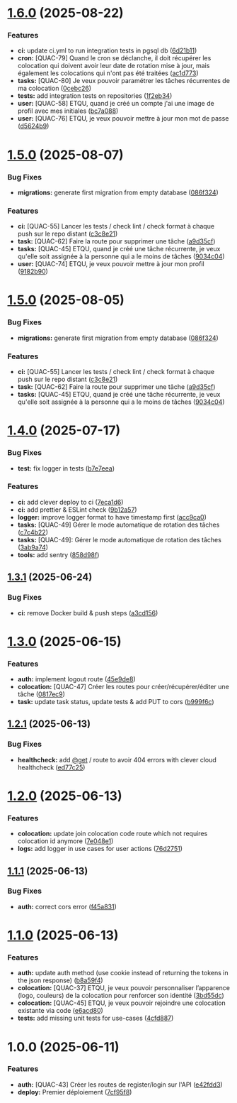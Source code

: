 # [1.6.0](https://github.com/Quackoloc/api/compare/v1.5.0...v1.6.0) (2025-08-22)


### Features

* **ci:** update ci.yml to run integration tests in pgsql db ([6d21b11](https://github.com/Quackoloc/api/commit/6d21b11d01ae2b166147778c87c9558955bfc865))
* **cron:** [QUAC-79] Quand le cron se déclanche, il doit récupérer les colocation qui doivent avoir leur date de rotation mise à jour, mais également les colocations qui n'ont pas été traitées ([ac1d773](https://github.com/Quackoloc/api/commit/ac1d7738fc3ce4c16e58a33a58d82e89e53250f9))
* **tasks:** [QUAC-80] Je veux pouvoir paramétrer les tâches récurrentes de ma colocation ([0cebc26](https://github.com/Quackoloc/api/commit/0cebc266563d20c9fee994b32ed1eff0aba508f4))
* **tests:** add integration tests on repositories ([1f2eb34](https://github.com/Quackoloc/api/commit/1f2eb34302d39d5c9e012cd774e21b23f0cf8780))
* **user:** [QUAC-58] ETQU, quand je créé un compte j'ai une image de profil avec mes initiales ([bc7a088](https://github.com/Quackoloc/api/commit/bc7a088d6c715d40e15725fa1040fe143d4a8aaa))
* **user:** [QUAC-76] ETQU, je veux pouvoir mettre à jour mon mot de passe ([d5624b9](https://github.com/Quackoloc/api/commit/d5624b97b86a73494b989a42fd616ef808aee3a8))

# [1.5.0](https://github.com/Quackoloc/api/compare/v1.4.0...v1.5.0) (2025-08-07)


### Bug Fixes

* **migrations:** generate first migration from empty database ([086f324](https://github.com/Quackoloc/api/commit/086f3240f0248b9f5e2492eaefc52fb8007fc678))


### Features

* **ci:** [QUAC-55] Lancer les tests / check lint / check format à chaque push sur le repo distant ([c3c8e21](https://github.com/Quackoloc/api/commit/c3c8e216240e04891cc7a7c4d7ea0b05858811f2))
* **task:** [QUAC-62] Faire la route pour supprimer une tâche ([a9d35cf](https://github.com/Quackoloc/api/commit/a9d35cf794f5c29e06f3d43f4b83dc8e9c1cf1d3))
* **tasks:** [QUAC-45] ETQU, quand je créé une tâche récurrente, je veux qu'elle soit assignée à la personne qui a le moins de tâches ([9034c04](https://github.com/Quackoloc/api/commit/9034c04d8f48c5551f3e49c9fe0944f0b2b8e37d))
* **user:** [QUAC-74] ETQU, je veux pouvoir mettre à jour mon profil ([9182b90](https://github.com/Quackoloc/api/commit/9182b9064906817ffc9520b97abeccf43559f367))

# [1.5.0](https://github.com/Quackoloc/api/compare/v1.4.0...v1.5.0) (2025-08-05)


### Bug Fixes

* **migrations:** generate first migration from empty database ([086f324](https://github.com/Quackoloc/api/commit/086f3240f0248b9f5e2492eaefc52fb8007fc678))


### Features

* **ci:** [QUAC-55] Lancer les tests / check lint / check format à chaque push sur le repo distant ([c3c8e21](https://github.com/Quackoloc/api/commit/c3c8e216240e04891cc7a7c4d7ea0b05858811f2))
* **task:** [QUAC-62] Faire la route pour supprimer une tâche ([a9d35cf](https://github.com/Quackoloc/api/commit/a9d35cf794f5c29e06f3d43f4b83dc8e9c1cf1d3))
* **tasks:** [QUAC-45] ETQU, quand je créé une tâche récurrente, je veux qu'elle soit assignée à la personne qui a le moins de tâches ([9034c04](https://github.com/Quackoloc/api/commit/9034c04d8f48c5551f3e49c9fe0944f0b2b8e37d))

# [1.4.0](https://github.com/Quackoloc/api/compare/v1.3.1...v1.4.0) (2025-07-17)


### Bug Fixes

* **test:** fix logger in tests ([b7e7eea](https://github.com/Quackoloc/api/commit/b7e7eeab02fefcad9d0d30f1aa2e1865366c7c05))


### Features

* **ci:** add clever deploy to ci ([7eca1d6](https://github.com/Quackoloc/api/commit/7eca1d67d29453162eec9d8ba56e0ba8f81833fd))
* **ci:** add prettier & ESLint check ([9b12a57](https://github.com/Quackoloc/api/commit/9b12a57ffa2ee0f0c36a226f2fc20b19f717a5b1))
* **logger:** improve logger format to have timestamp first ([acc9ca0](https://github.com/Quackoloc/api/commit/acc9ca093db97e8f38b19fdfa1ea33a9c833c1ae))
* **tasks:** [QUAC-49] Gérer le mode automatique de rotation des tâches ([c7c4b22](https://github.com/Quackoloc/api/commit/c7c4b2230066ab7c6b97dd910a2b7673bac9ae33))
* **tasks:** [QUAC-49]: Gérer le mode automatique de rotation des tâches ([3ab9a74](https://github.com/Quackoloc/api/commit/3ab9a7488348642f6adaf21fc3307781234e48ae))
* **tools:** add sentry ([858d98f](https://github.com/Quackoloc/api/commit/858d98fad048b3195643b7783e0f1ac48882077f))

## [1.3.1](https://github.com/Quackoloc/api/compare/v1.3.0...v1.3.1) (2025-06-24)


### Bug Fixes

* **ci:** remove Docker build & push steps ([a3cd156](https://github.com/Quackoloc/api/commit/a3cd156564e70625ed1ba42ccb57b351a5ca065c))

# [1.3.0](https://github.com/Quackoloc/api/compare/v1.2.1...v1.3.0) (2025-06-15)


### Features

* **auth:** implement logout route ([45e9de8](https://github.com/Quackoloc/api/commit/45e9de82fcc73ce88fd7952a8b9532cce349e3a1))
* **colocation:** [QUAC-47] Créer les routes pour créer/récupérer/éditer une tâche ([0817ec9](https://github.com/Quackoloc/api/commit/0817ec9d2b8cc89986a467ce7ad36f272b6814c5))
* **task:** update task status, update tests & add PUT to cors ([b999f6c](https://github.com/Quackoloc/api/commit/b999f6ce907109a72d750ca2bd764b437d580ab6))

## [1.2.1](https://github.com/Quackoloc/api/compare/v1.2.0...v1.2.1) (2025-06-13)


### Bug Fixes

* **healthcheck:** add [@get](https://github.com/get) / route to avoir 404 errors with clever cloud healthcheck ([ed77c25](https://github.com/Quackoloc/api/commit/ed77c25144e5f03a54f3c030b47d765e9ea8b4c7))

# [1.2.0](https://github.com/Quackoloc/api/compare/v1.1.1...v1.2.0) (2025-06-13)


### Features

* **colocation:** update join colocation code route which not requires colocation id anymore ([7e048e1](https://github.com/Quackoloc/api/commit/7e048e184722620470d8b03c645d5f96c1a13ba6))
* **logs:** add logger in use cases for user actions ([76d2751](https://github.com/Quackoloc/api/commit/76d27513b5d46798647b00090cc4083840dbc985))

## [1.1.1](https://github.com/Quackoloc/api/compare/v1.1.0...v1.1.1) (2025-06-13)


### Bug Fixes

* **auth:** correct cors error ([f45a831](https://github.com/Quackoloc/api/commit/f45a83153fd194e2115a5d6767bb79582af23f42))

# [1.1.0](https://github.com/Quackoloc/api/compare/v1.0.0...v1.1.0) (2025-06-13)


### Features

* **auth:** update auth method (use cookie instead of returning the tokens in the json response) ([b8a59f4](https://github.com/Quackoloc/api/commit/b8a59f463ed7a39610af53d51c0eced01311a3b0))
* **colocation:** [QUAC-37] ETQU, je veux pouvoir personnaliser l’apparence (logo, couleurs) de la colocation pour renforcer son identité ([3bd55dc](https://github.com/Quackoloc/api/commit/3bd55dc0ba07524bd647229b0026411e55b00382))
* **colocation:** [QUAC-45] ETQU, je veux pouvoir rejoindre une colocation existante via code ([e6acd80](https://github.com/Quackoloc/api/commit/e6acd8002c3535a65bf15c86deef72a067157ca3))
* **tests:** add missing unit tests for use-cases ([4cfd887](https://github.com/Quackoloc/api/commit/4cfd887a98aa9e72565e95cd6ad1244bf98878fa))

# 1.0.0 (2025-06-11)


### Features

* **auth:** [QUAC-43] Créer les routes de register/login sur l'API ([e42fdd3](https://github.com/Quackoloc/api/commit/e42fdd3ca4c99eb1b51be082325ceb28e7b300c4))
* **deploy:** Premier déploiement ([7cf95f8](https://github.com/Quackoloc/api/commit/7cf95f8431dab91421a90fdd3de9cec7a714d19c))
